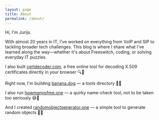 ```yaml
---
layout: page
title: About
permalink: /about/
---
```

Hi, I'm Jurijs.

With almost 20 years in IT, I've worked on everything from VoIP and SIP to tackling broader tech challenges. This blog is where I share what I've learned along the way—whether it's about Freeswitch, coding, or solving everyday IT puzzles.

I also built [certdecoder.com](https://certdecoder.com/), a free online tool for decoding X.509 certificates directly in your browser 🔍🔐

Right now, I'm building [banana.dog](https://banana.dog/) — a tools directory 🍌🐶

I also run [howmanyofme.one](https://howmanyofme.one/) — a quirky name-check tool, not to be taken too seriously 😅👀

And I created [randomobjectgenerator.one](https://randomobjectgenerator.one/) — a simple tool to generate random objects 🎲🧩
